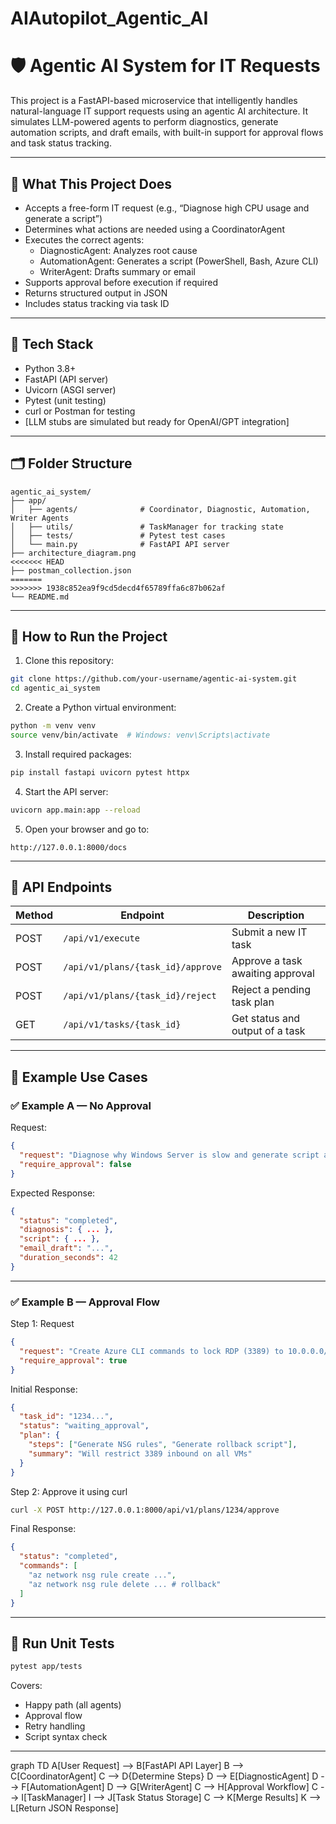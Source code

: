
# AIAutopilot_Agentic_AI


# 🛡️ Agentic AI System for IT Requests

This project is a FastAPI-based microservice that intelligently handles natural-language IT support requests using an agentic AI architecture. It simulates LLM-powered agents to perform diagnostics, generate automation scripts, and draft emails, with built-in support for approval flows and task status tracking.

---

## 📌 What This Project Does

- Accepts a free-form IT request (e.g., “Diagnose high CPU usage and generate a script”)
- Determines what actions are needed using a CoordinatorAgent
- Executes the correct agents:
  - DiagnosticAgent: Analyzes root cause
  - AutomationAgent: Generates a script (PowerShell, Bash, Azure CLI)
  - WriterAgent: Drafts summary or email
- Supports approval before execution if required
- Returns structured output in JSON
- Includes status tracking via task ID

---

## 🧱 Tech Stack

- Python 3.8+
- FastAPI (API server)
- Uvicorn (ASGI server)
- Pytest (unit testing)
- curl or Postman for testing
- [LLM stubs are simulated but ready for OpenAI/GPT integration]

---

## 🗂️ Folder Structure

```
agentic_ai_system/
├── app/
│   ├── agents/              # Coordinator, Diagnostic, Automation, Writer Agents
│   ├── utils/               # TaskManager for tracking state
│   ├── tests/               # Pytest test cases
│   └── main.py              # FastAPI API server
├── architecture_diagram.png
<<<<<<< HEAD
├── postman_collection.json
=======
>>>>>>> 1938c852ea9f9cd5decd4f65789ffa6c87b062af
└── README.md
```

---

## 🚀 How to Run the Project

1. Clone this repository:
```bash
git clone https://github.com/your-username/agentic-ai-system.git
cd agentic_ai_system
```

2. Create a Python virtual environment:
```bash
python -m venv venv
source venv/bin/activate  # Windows: venv\Scripts\activate
```

3. Install required packages:
```bash
pip install fastapi uvicorn pytest httpx
```

4. Start the API server:
```bash
uvicorn app.main:app --reload
```

5. Open your browser and go to:
```
http://127.0.0.1:8000/docs
```

---

## 🔄 API Endpoints

| Method | Endpoint                            | Description                          |
|--------|-------------------------------------|--------------------------------------|
| POST   | `/api/v1/execute`                   | Submit a new IT task                 |
| POST   | `/api/v1/plans/{task_id}/approve`   | Approve a task awaiting approval     |
| POST   | `/api/v1/plans/{task_id}/reject`    | Reject a pending task plan           |
| GET    | `/api/v1/tasks/{task_id}`           | Get status and output of a task      |

---

## 🧪 Example Use Cases

### ✅ Example A — No Approval
Request:
```json
{
  "request": "Diagnose why Windows Server is slow and generate script and email",
  "require_approval": false
}
```
Expected Response:
```json
{
  "status": "completed",
  "diagnosis": { ... },
  "script": { ... },
  "email_draft": "...",
  "duration_seconds": 42
}
```

---

### ✅ Example B — Approval Flow
Step 1: Request
```json
{
  "request": "Create Azure CLI commands to lock RDP (3389) to 10.0.0.0/24 on all prod VMs",
  "require_approval": true
}
```
Initial Response:
```json
{
  "task_id": "1234...",
  "status": "waiting_approval",
  "plan": {
    "steps": ["Generate NSG rules", "Generate rollback script"],
    "summary": "Will restrict 3389 inbound on all VMs"
  }
}
```

Step 2: Approve it using curl
```bash
curl -X POST http://127.0.0.1:8000/api/v1/plans/1234/approve
```

Final Response:
```json
{
  "status": "completed",
  "commands": [
    "az network nsg rule create ...",
    "az network nsg rule delete ... # rollback"
  ]
}
```

---

## 🧪 Run Unit Tests

```bash
pytest app/tests
```

Covers:
- Happy path (all agents)
- Approval flow
- Retry handling
- Script syntax check

---


graph TD
    A[User Request] --> B[FastAPI API Layer]
    B --> C[CoordinatorAgent]
    C --> D{Determine Steps}
    D --> E[DiagnosticAgent]
    D --> F[AutomationAgent]
    D --> G[WriterAgent]
    C --> H[Approval Workflow]
    C --> I[TaskManager]
    I --> J[Task Status Storage]
    C --> K[Merge Results]
    K --> L[Return JSON Response]
```

